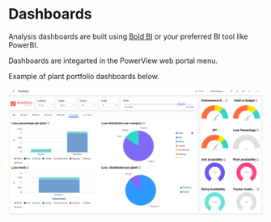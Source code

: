 # Dashboards

Analysis dashboards are built using <a href="https://www.boldbi.com/" target="_blank">Bold BI</a> or your preferred BI tool like PowerBI.

Dashboards are integarted in the PowerView web portal menu.

Example of plant portfolio dashboards below.

![Portfolio](../../img/BoldBI_Portfolio.png)